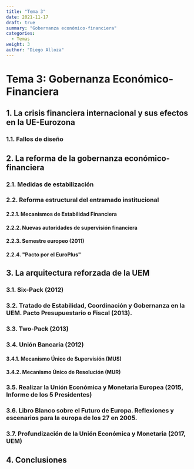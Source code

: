 ```yaml
---
title: "Tema 3"
date: 2021-11-17
draft: true
summary: "Gobernanza económico-financiera"
categories:
  - Temas
weight: 3
author: "Diego Alloza"
---
```


# Tema 3: Gobernanza Económico-Financiera

## 1. La crisis financiera internacional y sus efectos en la UE-Eurozona

### 1.1. Fallos de diseño

## 2. La reforma de la gobernanza económico-financiera

### 2.1. Medidas de estabilización

### 2.2. Reforma estructural del entramado institucional

#### 2.2.1. Mecanismos de Estabilidad Financiera

#### 2.2.2. Nuevas autoridades de supervisión financiera

#### 2.2.3. Semestre europeo (2011)

#### 2.2.4. "Pacto por el EuroPlus"

## 3. La arquitectura reforzada de la UEM

### 3.1. Six-Pack (2012)

### 3.2. Tratado de Estabilidad, Coordinación y Gobernanza en la UEM. Pacto Presupuestario o Fiscal (2013).

### 3.3. Two-Pack (2013)

### 3.4. Unión Bancaria (2012)

#### 3.4.1. Mecanismo Único de Supervisión (MUS)

#### 3.4.2. Mecanismo Único de Resolución (MUR)

### 3.5. Realizar la Unión Económica y Monetaria Europea (2015, Informe de los 5 Presidentes)

### 3.6. Libro Blanco sobre el Futuro de Europa. Reflexiones y escenarios para la europa de los 27 en 2005.

### 3.7. Profundización de la Unión Económica y Monetaria (2017, UEM)

## 4. Conclusiones
